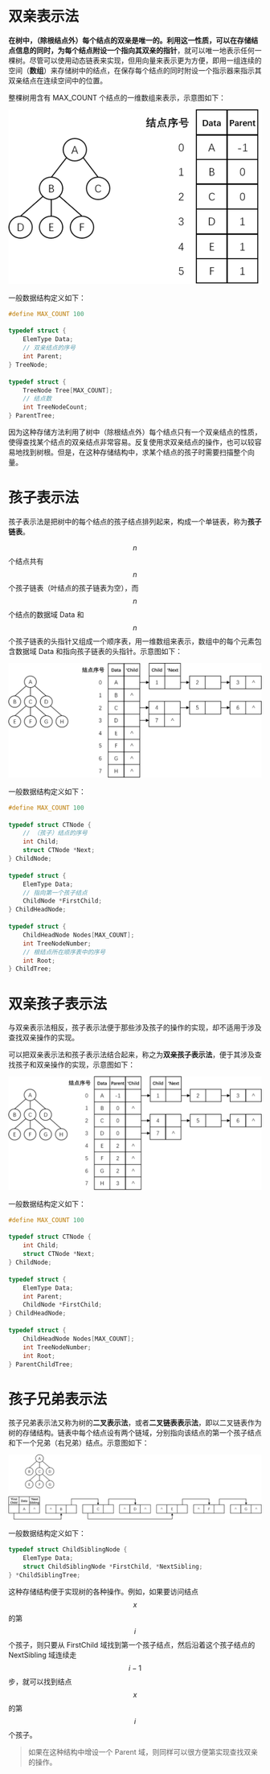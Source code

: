 # 双亲表示法

**在树中，（除根结点外）每个结点的双亲是唯一的。**利用这一性质，可以在存储结点信息的同时，为每个结点附设一个**指向其双亲的指针**，就可以唯一地表示任何一棵树。尽管可以使用动态链表来实现，但用向量来表示更为方便，即用一组连续的空间（**数组**）来存储树中的结点，在保存每个结点的同时附设一个指示器来指示其双亲结点在连续空间中的位置。

整棵树用含有 MAX_COUNT 个结点的一维数组来表示，示意图如下：

![](./images/树的双亲表示法.png)

一般数据结构定义如下：

```c
#define MAX_COUNT 100

typedef struct {
    ElemType Data;
    // 双亲结点的序号
    int Parent;
} TreeNode;

typedef struct {
    TreeNode Tree[MAX_COUNT];
    // 结点数
    int TreeNodeCount;
} ParentTree;
```

因为这种存储方法利用了树中（除根结点外）每个结点只有一个双亲结点的性质，使得查找某个结点的双亲结点非常容易。反复使用求双亲结点的操作，也可以较容易地找到树根。但是，在这种存储结构中，求某个结点的孩子时需要扫描整个向量。

# 孩子表示法

孩子表示法是把树中的每个结点的孩子结点排列起来，构成一个单链表，称为**孩子链表**。

$$n$$ 个结点共有 $$n$$ 个孩子链表（叶结点的孩子链表为空），而 $$n$$ 个结点的数据域 Data 和 $$n$$ 个孩子链表的头指针又组成一个顺序表，用一维数组来表示，数组中的每个元素包含数据域 Data 和指向孩子链表的头指针。示意图如下：

![](./images/树的孩子表示法.png)

一般数据结构定义如下：

```c
#define MAX_COUNT 100

typedef struct CTNode {
    // （孩子）结点的序号
    int Child;
    struct CTNode *Next;
} ChildNode;

typedef struct {
    ElemType Data;
    // 指向第一个孩子结点
    ChildNode *FirstChild;
} ChildHeadNode;

typedef struct {
    ChildHeadNode Nodes[MAX_COUNT];
    int TreeNodeNumber;
    // 根结点所在顺序表中的序号
    int Root;
} ChildTree;
```

# 双亲孩子表示法

与双亲表示法相反，孩子表示法便于那些涉及孩子的操作的实现，却不适用于涉及查找双亲操作的实现。

可以把双亲表示法和孩子表示法结合起来，称之为**双亲孩子表示法**，便于其涉及查找孩子和双亲操作的实现，示意图如下：

![](./images/树的双亲孩子表示法.png)

一般数据结构定义如下：

```c
#define MAX_COUNT 100

typedef struct CTNode {
    int Child;
    struct CTNode *Next;
} ChildNode;

typedef struct {
    ElemType Data;
    int Parent;
    ChildNode *FirstChild;
} ChildHeadNode;

typedef struct {
    ChildHeadNode Nodes[MAX_COUNT];
    int TreeNodeNumber;
    int Root;
} ParentChildTree;
```

# 孩子兄弟表示法

孩子兄弟表示法又称为树的**二叉表示法**，或者**二叉链表表示法**，即以二叉链表作为树的存储结构。链表中每个结点设有两个链域，分别指向该结点的第一个孩子结点和下一个兄弟（右兄弟）结点。示意图如下：

![](./images/树的孩子兄弟表示法.png)

一般数据结构定义如下：

```c
typedef struct ChildSiblingNode {
    ElemType Data;
    struct ChildSiblingNode *FirstChild, *NextSibling;
} *ChildSiblingTree;
```

这种存储结构便于实现树的各种操作。例如，如果要访问结点 $$x$$ 的第 $$i$$ 个孩子，则只要从 FirstChild 域找到第一个孩子结点，然后沿着这个孩子结点的 NextSibling 域连续走 $$i-1$$ 步，就可以找到结点 $$x$$ 的第 $$i$$ 个孩子。

> 如果在这种结构中增设一个 Parent 域，则同样可以很方便第实现查找双亲的操作。
